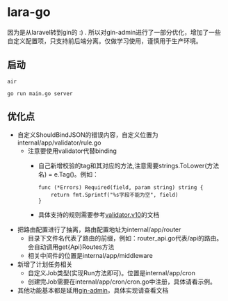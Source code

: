# lara-go
因为是从laravel转到gin的 :) .  所以对gin-admin进行了一部分优化，增加了一些自定义配置项，只支持前后端分离。仅做学习使用，谨慎用于生产环境。

## 启动
```air```

```go run main.go server```

## 优化点

- 自定义ShouldBindJSON的错误内容，自定义位置为internal/app/validator/rule.go
  - 注意要使用validator代替binding
    - 自己新增校验的tag和其对应的方法,注意需要strings.ToLower(方法名) = e.Tag()。例如：
        
      ```
      func (*Errors) Required(field, param string) string {
          return fmt.Sprintf("%s字段不能为空", field)
      }
      ```
    - 具体支持的规则需要参考[validator.v10](https://github.com/go-playground/validator)的文档
- 把路由配置进行了抽离，路由配置地址为internal/app/router
  - 目录下文件名代表了路由的前缀，例如：router_api.go代表/api的路由。会自动调用get{Api}Routes方法
  - 相关中间件的位置是internal/app/middleware
- 新增了计划任务相关
  - 自定义Job类型(实现Run方法即可)。位置是internal/app/cron
  - 创建完Job需要在internal/app/cron/cron.go中注册，具体请看示例。
- 其他功能基本都是延用[gin-admin](https://github.com/LyricTian/gin-admin)，具体实现请查看文档
